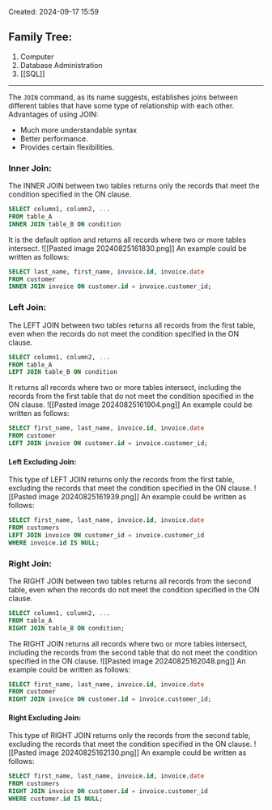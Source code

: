 Created: 2024-09-17 15:59
## Family Tree:
1. Computer
2. Database Administration
3. [[SQL]]
-- -
The `JOIN` command, as its name suggests, establishes joins between different tables that have some type of relationship with each other. Advantages of using JOIN:
- Much more understandable syntax
- Better performance.
- Provides certain flexibilities.
### Inner Join:
The INNER JOIN between two tables returns only the records that meet the condition specified in the ON clause.
```sql
SELECT column1, column2, ... 
FROM table_A 
INNER JOIN table_B ON condition
```
It is the default option and returns all records where two or more tables intersect. 
![[Pasted image 20240825161830.png]]
An example could be written as follows:
```sql
SELECT last_name, first_name, invoice.id, invoice.date 
FROM customer 
INNER JOIN invoice ON customer.id = invoice.customer_id;
```
### Left Join:
The LEFT JOIN between two tables returns all records from the first table, even when the records do not meet the condition specified in the ON clause.
```sql
SELECT column1, column2, ... 
FROM table_A 
LEFT JOIN table_B ON condition
```
It returns all records where two or more tables intersect, including the records from the first table that do not meet the condition specified in the ON clause. 
![[Pasted image 20240825161904.png]]
An example could be written as follows:
```sql
SELECT first_name, last_name, invoice.id, invoice.date 
FROM customer 
LEFT JOIN invoice ON customer.id = invoice.customer_id;
```
#### Left Excluding Join:
This type of LEFT JOIN returns only the records from the first table, excluding the records that meet the condition specified in the ON clause. 
![[Pasted image 20240825161939.png]]
An example could be written as follows:
```sql
SELECT first_name, last_name, invoice.id, invoice.date 
FROM customers 
LEFT JOIN invoice ON customer_id = invoice.customer_id 
WHERE invoice.id IS NULL;
```
### Right Join:
The RIGHT JOIN between two tables returns all records from the second table, even when the records do not meet the condition specified in the ON clause.
```sql
SELECT column1, column2, ... 
FROM table_A 
RIGHT JOIN table_B ON condition;
```
The RIGHT JOIN returns all records where two or more tables intersect, including the records from the second table that do not meet the condition specified in the ON clause. 
![[Pasted image 20240825162048.png]]
An example could be written as follows:
```sql
SELECT first_name, last_name, invoice.id, invoice.date 
FROM customer 
RIGHT JOIN invoice ON customer.id = invoice.customer_id;
```
#### Right Excluding Join:
This type of RIGHT JOIN returns only the records from the second table, excluding the records that meet the condition specified in the ON clause. 
![[Pasted image 20240825162130.png]]
An example could be written as follows:
```sql
SELECT first_name, last_name, invoice.id, invoice.date 
FROM customers 
RIGHT JOIN invoice ON customer.id = invoice.customer_id 
WHERE customer.id IS NULL;
```